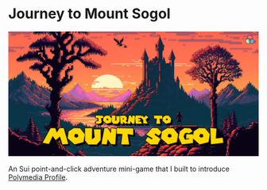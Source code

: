 # Journey to Mount Sogol

![Journey to Mount Sogol](./web/src/img/open-graph.webp)

An Sui point-and-click adventure mini-game that I built to introduce [Polymedia Profile](https://github.com/juzybits/polymedia-profile).
